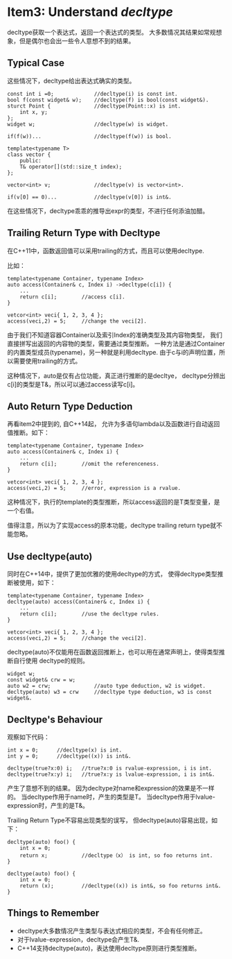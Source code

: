 # Item3: Understand *decltype*

decltype获取一个表达式，返回一个表达式的类型。
大多数情况其结果如常规想象，但是偶尔也会出一些令人意想不到的结果。

## Typical Case

这些情况下，decltype给出表达式确实的类型。

    const int i =0;             //decltype(i) is const int.
    bool f(const widget& w);    //decltype(f) is bool(const widget&).
    sturct Point {              //decltype(Point::x) is int.
        int x, y;
    };
    widget w;                   //decltype(w) is widget.

    if(f(w))...                 //decltype(f(w)) is bool.

    template<typename T>
    class vector {
        public:
        T& operator[](std::size_t index);
    };

    vector<int> v;              //decltype(v) is vector<int>.

    if(v[0] == 0)...            //decltype(v[0]) is int&.

在这些情况下，decltype乖乖的推导出expr的类型，不进行任何添油加醋。

## Trailing Return Type with Decltype

在C++11中，函数返回值可以采用trailing的方式，而且可以使用decltype.

比如：

    template<typename Container, typename Index>
    auto access(Container& c, Index i) ->decltype(c[i]) {   
        ...
        return c[i];        //access c[i].
    }

    vetcor<int> veci{ 1, 2, 3, 4 };
    access(veci,2) = 5;     //change the veci[2].

由于我们不知道容器Container以及索引Index的准确类型及其内容物类型，
我们直接拼写出返回的内容物的类型，需要通过类型推断。
一种方法是通过Container的内置类型成员(typename)，另一种就是利用decltype.
由于c与i的声明位置，所以需要使用trailing的方式。

这种情况下，auto是仅有占位功能，真正进行推断的是decltye，
decltype分辨出c[i]的类型是T&，所以可以通过access读写c[i]。

## Auto Return Type Deduction

再看item2中提到的, 自C++14起，
允许为多语句lambda以及函数进行自动返回值推断。如下：

    template<typename Container, typename Index>
    auto access(Container& c, Index i) {   
        ...
        return c[i];        //omit the referenceness.
    }

    vetcor<int> veci{ 1, 2, 3, 4 };
    access(veci,2) = 5;     //error, expression is a rvalue.

这种情况下，执行的template的类型推断，所以access返回的是T类型变量，是一个右值。

值得注意，所以为了实现access的原本功能，decltype trailing return type就不能忽略。

## Use decltype(auto)

同时在C++14中，提供了更加优雅的使用decltype的方式，
使得decltype类型推断被使用，如下：

    template<typename Container, typename Index>
    decltype(auto) access(Container& c, Index i) {   
        ...
        return c[i];        //use the decltype rules.
    }

    vetcor<int> veci{ 1, 2, 3, 4 };
    access(veci,2) = 5;     //change the veci[2].

decltype(auto)不仅能用在函数返回推断上，也可以用在通常声明上，使得类型推断自行使用
decltype的规则。

    widget w;
    const widget& crw = w;
    auto w2 = crw;              //auto type deduction, w2 is widget.
    decltype(auto) w3 = crw     //decltype type deduction, w3 is const widget&.

## Decltype's Behaviour

观察如下代码：

    int x = 0;      //decltype(x) is int.
    int y = 0;      //decltype((x)) is int&.

    decltype(true?x:0) i;   //true?x:0 is rvalue-expression, i is int. 
    decltype(true?x:y) i;   //true?x:y is lvalue-expression, i is int&.


产生了意想不到的结果。
因为decltype对name和expression的效果是不一样的。
当decltype作用于name时，产生的类型是T。
当decltype作用于lvalue-expression时，产生的是T&。

Trailing Return Type不容易出现类型的误写，
但decltype(auto)容易出现，如下：

    decltype(auto) foo() {
        int x = 0;
        return x;           //decltype（x） is int, so foo returns int.
    }

    decltype(auto) foo() {
        int x = 0;
        return (x);         //decltype((x)) is int&, so foo returns int&.
    }



## Things to Remember

- decltype大多数情况产生类型与表达式相应的类型，不会有任何修正。
- 对于lvalue-expression，decltype会产生T&.
- C++14支持decltype(auto)，表达使用decltype原则进行类型推断。
